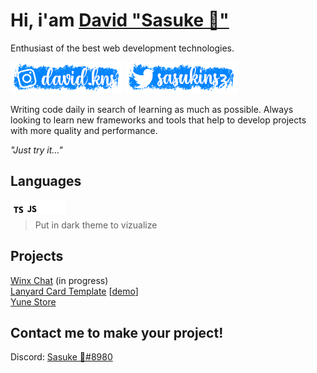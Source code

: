 # Hi, i'am [David "Sasuke 🌸"](https://github.com/davidszz)

Enthusiast of the best web development technologies.

[![Instagram](/assets/instagram.png)](https://instagram.com/david.kns) [![Twitter](./assets/twitter.png)](https://twitter.com/sasukinsz)

Writing code daily in search of learning as much as possible. Always looking to learn new frameworks and tools that help to develop projects with more quality and performance.

*"Just try it..."*

## Languages
<a href="https://www.w3schools.com/typescript/" target="_blank"><img align="left" alt="Typescript" width="22px" src="./assets/typescript.svg" /></a>
<a href="https://www.w3schools.com/javascript/" target="_blank"><img align="left" alt="Javascript" width="22px" src="./assets/javascript.svg" /></a>
<a href="https://www.w3schools.com/html/" target="_blank"><img align="left" alt="Html" width="22px" src="./assets/html.svg" /></a>
<a href="https://www.w3schools.com/css/" target="_blank"><img align="left" alt="Css" width="22px" src="./assets/css.svg" /></a>
<br/>

> Put in dark theme to vizualize

## Projects
[Winx Chat](https://github.com/davidszz/winx-chat) (in progress)
<br/>
[Lanyard Card Template](https://github.com/davidszz/lanyard-card-example) [[demo](https://lanyard-card-example.netlify.app)]
<br/>
[Yune Store](https://yunestore.xyz)

## Contact me to make your project!
Discord: [Sasuke 🌸#8980](https://discord.com/users/757379507358531675)
